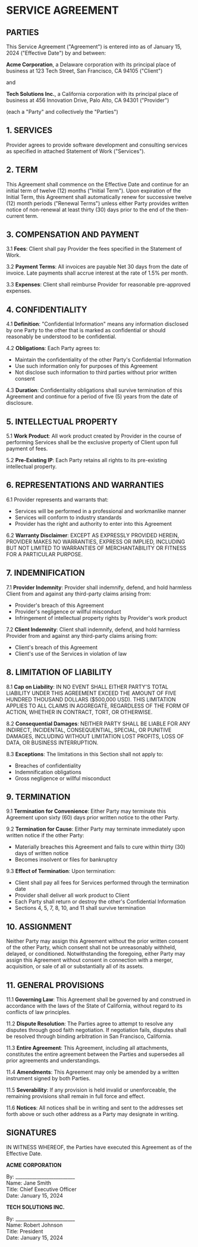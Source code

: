 # SERVICE AGREEMENT

## PARTIES

This Service Agreement ("Agreement") is entered into as of January 15, 2024 ("Effective Date") by and between:

**Acme Corporation**, a Delaware corporation with its principal place of business at 123 Tech Street, San Francisco, CA 94105 ("Client")

and

**Tech Solutions Inc.**, a California corporation with its principal place of business at 456 Innovation Drive, Palo Alto, CA 94301 ("Provider")

(each a "Party" and collectively the "Parties")

## 1. SERVICES

Provider agrees to provide software development and consulting services as specified in attached Statement of Work ("Services").

## 2. TERM

This Agreement shall commence on the Effective Date and continue for an initial term of twelve (12) months ("Initial Term"). Upon expiration of the Initial Term, this Agreement shall automatically renew for successive twelve (12) month periods ("Renewal Terms") unless either Party provides written notice of non-renewal at least thirty (30) days prior to the end of the then-current term.

## 3. COMPENSATION AND PAYMENT

3.1 **Fees**: Client shall pay Provider the fees specified in the Statement of Work.

3.2 **Payment Terms**: All invoices are payable Net 30 days from the date of invoice. Late payments shall accrue interest at the rate of 1.5% per month.

3.3 **Expenses**: Client shall reimburse Provider for reasonable pre-approved expenses.

## 4. CONFIDENTIALITY

4.1 **Definition**: "Confidential Information" means any information disclosed by one Party to the other that is marked as confidential or should reasonably be understood to be confidential.

4.2 **Obligations**: Each Party agrees to:
   - Maintain the confidentiality of the other Party's Confidential Information
   - Use such information only for purposes of this Agreement
   - Not disclose such information to third parties without prior written consent

4.3 **Duration**: Confidentiality obligations shall survive termination of this Agreement and continue for a period of five (5) years from the date of disclosure.

## 5. INTELLECTUAL PROPERTY

5.1 **Work Product**: All work product created by Provider in the course of performing Services shall be the exclusive property of Client upon full payment of fees.

5.2 **Pre-Existing IP**: Each Party retains all rights to its pre-existing intellectual property.

## 6. REPRESENTATIONS AND WARRANTIES

6.1 Provider represents and warrants that:
   - Services will be performed in a professional and workmanlike manner
   - Services will conform to industry standards
   - Provider has the right and authority to enter into this Agreement

6.2 **Warranty Disclaimer**: EXCEPT AS EXPRESSLY PROVIDED HEREIN, PROVIDER MAKES NO WARRANTIES, EXPRESS OR IMPLIED, INCLUDING BUT NOT LIMITED TO WARRANTIES OF MERCHANTABILITY OR FITNESS FOR A PARTICULAR PURPOSE.

## 7. INDEMNIFICATION

7.1 **Provider Indemnity**: Provider shall indemnify, defend, and hold harmless Client from and against any third-party claims arising from:
   - Provider's breach of this Agreement
   - Provider's negligence or willful misconduct
   - Infringement of intellectual property rights by Provider's work product

7.2 **Client Indemnity**: Client shall indemnify, defend, and hold harmless Provider from and against any third-party claims arising from:
   - Client's breach of this Agreement
   - Client's use of the Services in violation of law

## 8. LIMITATION OF LIABILITY

8.1 **Cap on Liability**: IN NO EVENT SHALL EITHER PARTY'S TOTAL LIABILITY UNDER THIS AGREEMENT EXCEED THE AMOUNT OF FIVE HUNDRED THOUSAND DOLLARS ($500,000 USD). THIS LIMITATION APPLIES TO ALL CLAIMS IN AGGREGATE, REGARDLESS OF THE FORM OF ACTION, WHETHER IN CONTRACT, TORT, OR OTHERWISE.

8.2 **Consequential Damages**: NEITHER PARTY SHALL BE LIABLE FOR ANY INDIRECT, INCIDENTAL, CONSEQUENTIAL, SPECIAL, OR PUNITIVE DAMAGES, INCLUDING WITHOUT LIMITATION LOST PROFITS, LOSS OF DATA, OR BUSINESS INTERRUPTION.

8.3 **Exceptions**: The limitations in this Section shall not apply to:
   - Breaches of confidentiality
   - Indemnification obligations
   - Gross negligence or willful misconduct

## 9. TERMINATION

9.1 **Termination for Convenience**: Either Party may terminate this Agreement upon sixty (60) days prior written notice to the other Party.

9.2 **Termination for Cause**: Either Party may terminate immediately upon written notice if the other Party:
   - Materially breaches this Agreement and fails to cure within thirty (30) days of written notice
   - Becomes insolvent or files for bankruptcy

9.3 **Effect of Termination**: Upon termination:
   - Client shall pay all fees for Services performed through the termination date
   - Provider shall deliver all work product to Client
   - Each Party shall return or destroy the other's Confidential Information
   - Sections 4, 5, 7, 8, 10, and 11 shall survive termination

## 10. ASSIGNMENT

Neither Party may assign this Agreement without the prior written consent of the other Party, which consent shall not be unreasonably withheld, delayed, or conditioned. Notwithstanding the foregoing, either Party may assign this Agreement without consent in connection with a merger, acquisition, or sale of all or substantially all of its assets.

## 11. GENERAL PROVISIONS

11.1 **Governing Law**: This Agreement shall be governed by and construed in accordance with the laws of the State of California, without regard to its conflicts of law principles.

11.2 **Dispute Resolution**: The Parties agree to attempt to resolve any disputes through good faith negotiation. If negotiation fails, disputes shall be resolved through binding arbitration in San Francisco, California.

11.3 **Entire Agreement**: This Agreement, including all attachments, constitutes the entire agreement between the Parties and supersedes all prior agreements and understandings.

11.4 **Amendments**: This Agreement may only be amended by a written instrument signed by both Parties.

11.5 **Severability**: If any provision is held invalid or unenforceable, the remaining provisions shall remain in full force and effect.

11.6 **Notices**: All notices shall be in writing and sent to the addresses set forth above or such other address as a Party may designate in writing.

## SIGNATURES

IN WITNESS WHEREOF, the Parties have executed this Agreement as of the Effective Date.

**ACME CORPORATION**

By: _________________________  
Name: Jane Smith  
Title: Chief Executive Officer  
Date: January 15, 2024

**TECH SOLUTIONS INC.**

By: _________________________  
Name: Robert Johnson  
Title: President  
Date: January 15, 2024
